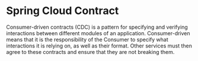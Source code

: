 # Spring Cloud Contract

Consumer-driven contracts (CDC) is a pattern for specifying and verifying interactions between different modules of an application. Consumer-driven means that it is the responsibility of the Consumer to specify what interactions it is relying on, as well as their format. Other services must then agree to these contracts and ensure that they are not breaking them.
